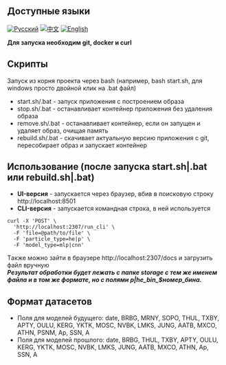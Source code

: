 ## Доступные языки
[![Русский](https://img.shields.io/badge/lang-Русский-blue)](README.md)
[![中文](https://img.shields.io/badge/lang-中文-green?logo=github)](README.zh.md)
[![English](https://img.shields.io/badge/lang-Español-green)](docs/README.en.md)

**Для запуска необходим git, docker и curl**
## Скрипты
Запуск из корня проекта через bash (например, bash start.sh, для windows просто двойной клик на .bat файл)
- start.sh/.bat - запуск приложения с построением образа
- stop.sh/.bat - останавливает контейнер приложения без удаления образа
- remove.sh/.bat - останавливает контейнер, если он запущен и удаляет образ, очищая память
- rebuild.sh/.bat - скачивает актуальную версию приложения с git, пересобирает образ и запускает контейнер
## Использование (после запуска start.sh|.bat или rebuild.sh|.bat)
- **UI-версия** - запускается через браузер, вбив в поисковую строку http://localhost:8501
- **CLI-версия** - запускается командная строка, в ней используется<br> 
```
curl -X 'POST' \
  'http://localhost:2307/run_cli' \
  -F 'file=@path/to/file' \
  -F 'particle_type=he|p' \
  -F 'model_type=mlp|cnn'
```
Tакже можно зайти в браузере http://localhost:2307/docs и загрузить файл вручную<br>
***Результат обработки будет лежать с папке storage с тем же именем файла и в том же формате, но с полями p|he_bin_$номер_бина.***
## Формат датасетов
- Поля для моделей будущего: date, BRBG, MRNY, SOPO, THUL, TXBY, APTY, OULU, KERG, YKTK, MOSC, NVBK, LMKS, JUNG, AATB, MXCO, ATHN, PSNM, Ap, SSN, A
- Поля для моделей прошлого: date, BRBG, THUL, TXBY, APTY, OULU, KERG, YKTK, MOSC, NVBK, LMKS, JUNG, AATB, MXCO, ATHN, Ap, SSN, A

